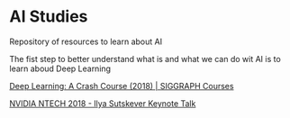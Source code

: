 # AI Studies
Repository of resources to learn about AI

The fist step to better understand what is and what we can do wit AI is to learn aboud Deep Learning

[Deep Learning: A Crash Course (2018) | SIGGRAPH Courses](https://www.youtube.com/live/r0Ogt-q956I)

[NVIDIA NTECH 2018 - Ilya Sutskever Keynote Talk](https://www.youtube.com/watch?v=w3ues-NayAs)
